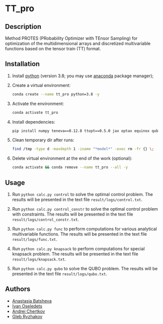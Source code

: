 # TT_pro


## Description

Method PROTES (PRobability Optimizer with TEnsor Sampling) for optimization of the multidimensional arrays and  discretized multivariable functions based on the tensor train (TT) format.


## Installation

1. Install [python](https://www.python.org) (version 3.8; you may use [anaconda](https://www.anaconda.com) package manager);

2. Create a virtual environment:
    ```bash
    conda create --name tt_pro python=3.8 -y
    ```

3. Activate the environment:
    ```bash
    conda activate tt_pro
    ```

4. Install dependencies:
    ```bash
    pip install numpy teneva==0.12.8 ttopt==0.5.0 jax optax equinox qubogen gekko nevergrad
    ```

5. Clean temporary dir after runs:
    ```bash
    find /tmp -type d -maxdepth 1 -iname "*model*" -exec rm -fr {} \;
    ```

6. Delete virtual environment at the end of the work (optional):
    ```bash
    conda activate && conda remove --name tt_pro --all -y
    ```


## Usage

1. Run `python calc.py control` to solve the optimal control problem. The results will be presented in the text file `result/logs/control.txt`.

2. Run `python calc.py control_constr` to solve the optimal control problem with constraints. The results will be presented in the text file `result/logs/control_constr.txt`.

3. Run `python calc.py func` to perform computations for various analytical multivariable functions. The results will be presented in the text file `result/logs/func.txt`.

4. Run `python calc.py knapsack` to perform computations for special knapsack problem. The results will be presented in the text file `result/logs/knapsack.txt`.

5. Run `python calc.py qubo` to solve the QUBO problem. The results will be presented in the text file `result/logs/qubo.txt`.


## Authors

- [Anastasia Batsheva](https://github.com/anabatsh)
- [Ivan Oseledets](https://github.com/oseledets)
- [Andrei Chertkov](https://github.com/AndreiChertkov)
- [Gleb Ryzhakov](https://github.com/G-Ryzhakov)
